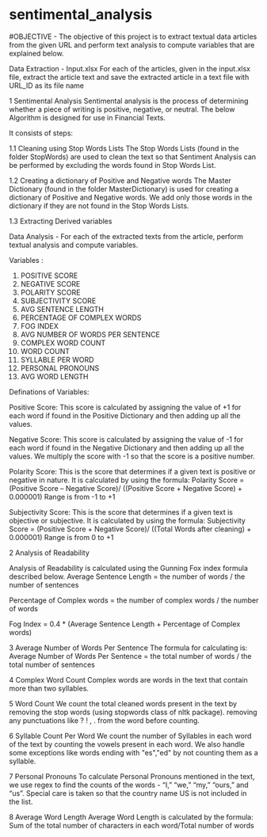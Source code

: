 # sentimental_analysis
#OBJECTIVE - 
The objective of this project is to extract textual data articles from the given URL and perform text analysis to compute variables that are explained below. 

Data Extraction -
Input.xlsx
For each of the articles, given in the input.xlsx file, extract the article text and save the extracted article in a text file with URL_ID as its file name


1	Sentimental Analysis
Sentimental analysis is the process of determining whether a piece of writing is positive, negative, or neutral. The below Algorithm is designed for use in Financial Texts.

It consists of steps:

1.1	Cleaning using Stop Words Lists
The Stop Words Lists (found in the folder StopWords) are used to clean the text so that Sentiment Analysis can be performed by excluding the words found in Stop Words List. 

1.2	Creating a dictionary of Positive and Negative words
The Master Dictionary (found in the folder MasterDictionary) is used for creating a dictionary of Positive and Negative words. We add only those words in the dictionary if they are not found in the Stop Words Lists. 

1.3	Extracting Derived variables

Data Analysis -
For each of the extracted texts from the article, perform textual analysis and compute variables.

Variables :
1.	POSITIVE SCORE
2.	NEGATIVE SCORE
3.	POLARITY SCORE
4.	SUBJECTIVITY SCORE
5.	AVG SENTENCE LENGTH
6.	PERCENTAGE OF COMPLEX WORDS
7.	FOG INDEX
8.	AVG NUMBER OF WORDS PER SENTENCE
9.	COMPLEX WORD COUNT
10.	WORD COUNT
11.	SYLLABLE PER WORD
12.	PERSONAL PRONOUNS
13.	AVG WORD LENGTH

Definations of Variables:

Positive Score: This score is calculated by assigning the value of +1 for each word if found in the Positive Dictionary and then adding up all the values.

Negative Score: This score is calculated by assigning the value of -1 for each word if found in the Negative Dictionary and then adding up all the values. We multiply the score with -1 so that the score is a positive number.

Polarity Score: This is the score that determines if a given text is positive or negative in nature. It is calculated by using the formula: 
Polarity Score = (Positive Score – Negative Score)/ ((Positive Score + Negative Score) + 0.000001)
Range is from -1 to +1

Subjectivity Score: This is the score that determines if a given text is objective or subjective. It is calculated by using the formula: 
Subjectivity Score = (Positive Score + Negative Score)/ ((Total Words after cleaning) + 0.000001)
Range is from 0 to +1

2	Analysis of Readability

Analysis of Readability is calculated using the Gunning Fox index formula described below.
Average Sentence Length = the number of words / the number of sentences

Percentage of Complex words = the number of complex words / the number of words 

Fog Index = 0.4 * (Average Sentence Length + Percentage of Complex words)

3	Average Number of Words Per Sentence
The formula for calculating is:
Average Number of Words Per Sentence = the total number of words / the total number of sentences

4	Complex Word Count
Complex words are words in the text that contain more than two syllables.

5	Word Count
We count the total cleaned words present in the text by 
	removing the stop words (using stopwords class of nltk package).
	removing any punctuations like ? ! , . from the word before counting.

6	Syllable Count Per Word
We count the number of Syllables in each word of the text by counting the vowels present in each word. We also handle some exceptions like words ending with "es","ed" by not counting them as a syllable.

7	Personal Pronouns
To calculate Personal Pronouns mentioned in the text, we use regex to find the counts of the words - “I,” “we,” “my,” “ours,” and “us”. Special care is taken so that the country name US is not included in the list.

8	Average Word Length
Average Word Length is calculated by the formula:
Sum of the total number of characters in each word/Total number of words



